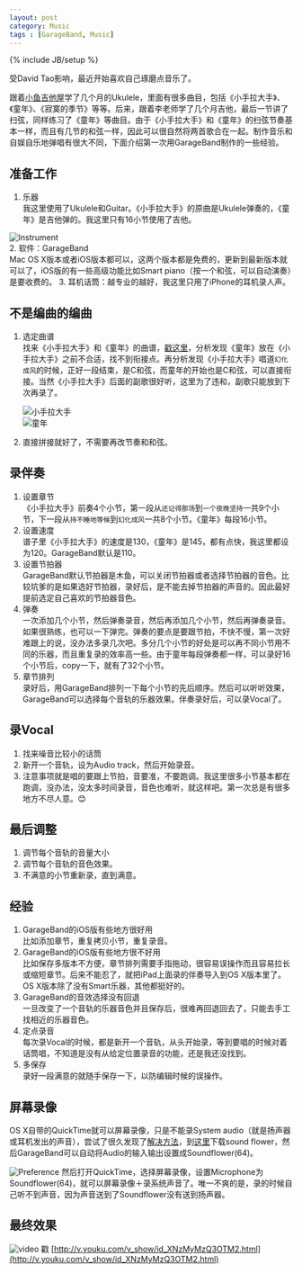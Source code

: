 ```yaml
---
layout: post
category: Music
tags : [GarageBand, Music]
---
```

{% include JB/setup %}

受David Tao影响，最近开始喜欢自己琢磨点音乐了。

跟着[小鱼吉他屋](http://xiaoyujitawu.taobao.com/)学了几个月的Ukulele，里面有很多曲目，包括《小手拉大手》、《童年》、《寂寞的季节》等等。后来，跟着李老师学了几个月吉他，最后一节讲了扫弦，同样练习了《童年》等曲目。由于《小手拉大手》和《童年》的扫弦节奏基本一样，而且有几节的和弦一样，因此可以很自然将两首歌合在一起。制作音乐和自娱自乐地弹唱有很大不同，下面介绍第一次用GarageBand制作的一些经验。

## 准备工作
1. 乐器  
    我这里使用了Ukulele和Guitar。《小手拉大手》的原曲是Ukulele弹奏的，《童年》是吉他弹的。我这里只有16小节使用了吉他。
    
  ![Instrument](/assets/images/posts/2014-06-27/吉他uku.png)  
2. 软件：GarageBand  
    Mac OS X版本或者iOS版本都可以，这两个版本都是免费的，更新到最新版本就可以了，iOS版的有一些高级功能比如Smart piano（按一个和弦，可以自动演奏）是要收费的。
3. 耳机话筒：越专业的越好，我这里只用了iPhone的耳机录人声。

## 不是编曲的编曲
1. 选定曲谱  
    找来《小手拉大手》和《童年》的曲谱，[戳这里](http://bangpai.taobao.com/group/thread/15632612-285934659.htm?spm=a1z10.1.w5003-5378408723.6.ADwwzj&scene=taobao_shop)，分析发现《童年》放在《小手拉大手》之前不合适，找不到衔接点。再分析发现《小手拉大手》唱道`幻化成风`的时候，正好一段结束，是C和弦，而童年的开始也是C和弦，可以直接衔接。当然《小手拉大手》后面的副歌很好听，这里为了违和，副歌只能放到下次再录了。
    
      ![小手拉大手](/assets/images/posts/2014-06-27/小手拉大手.png)  
      ![童年](/assets/images/posts/2014-06-27/童年.png)  
2. 直接拼接就好了，不需要再改节奏和和弦。

## 录伴奏
1. 设置章节  
    《小手拉大手》前奏4个小节，第一段从`还记得那场`到`一个夜晚坚持`一共9个小节，下一段从`持不睡地等候`到`幻化成风`一共8个小节。《童年》每段16小节。
2. 设置速度  
	谱子里《小手拉大手》的速度是130，《童年》是145，都有点快，我这里都设为120。GarageBand默认是110。
3. 设置节拍器  
	GarageBand默认节拍器是木鱼，可以关闭节拍器或者选择节拍器的音色。比较坑爹的是如果选好节拍器，录好后，是不能去掉节拍器的声音的。因此最好提前选定自己喜欢的节拍器音色。
4. 弹奏  
	一次添加几个小节，然后弹奏录音，然后再添加几个小节，然后再弹奏录音。如果很熟练，也可以一下弹完。弹奏的要点是要跟节拍，不快不慢，第一次好难跟上的说，没办法多录几次吧。多分几个小节的好处是可以再不同小节用不同的乐器，而且重复录的效率高一些。由于童年每段弹奏都一样，可以录好16个小节后，copy一下，就有了32个小节。
5. 章节排列  
	录好后，用GarageBand排列一下每个小节的先后顺序。然后可以听听效果，GarageBand可以选择每个音轨的乐器效果。伴奏录好后，可以录Vocal了。
	
## 录Vocal
1. 找来噪音比较小的话筒
2. 新开一个音轨，设为Audio track，然后开始录音。
3. 注意事项就是唱的要跟上节拍，音要准，不要跑调。我这里很多小节基本都在跑调，没办法，没太多时间录音，音色也难听，就这样吧。第一次总是有很多地方不尽人意。😊

## 最后调整
1. 调节每个音轨的音量大小
2. 调节每个音轨的音色效果。
3. 不满意的小节重新录，直到满意。

## 经验
1. GarageBand的iOS版有些地方很好用  
	比如添加章节，重复拷贝小节，重复录音。
2. GarageBand的iOS版有些地方很不好用  
	比如保存多版本不方便，章节排列需要手指拖动，很容易误操作而且容易拉长或缩短章节。后来不能忍了，就把iPad上面录的伴奏导入到OS X版本里了。OS X版本除了没有Smart乐器，其他都挺好的。
3. GarageBand的音效选择没有回退  
	一旦改变了一个音轨的乐器音色并且保存后，很难再回退回去了，只能去手工找相近的乐器音色。
4. 定点录音  
	每次录Vocal的时候，都是新开一个音轨，从头开始录，等到要唱的时候对着话筒唱，不知道是没有从给定位置录音的功能，还是我还没找到。
5. 多保存  
	录好一段满意的就随手保存一下，以防编辑时候的误操作。

## 屏幕录像
OS X自带的QuickTime就可以屏幕录像，只是不能录System audio（就是扬声器或耳机发出的声音），尝试了很久发现了[解决方法](http://apple.stackexchange.com/questions/45689/can-i-get-system-sound-along-with-quicktime-player-screen-recording)，到[这里](http://cycling74.com/products/soundflower/)下载sound flower，然后GarageBand可以自动将Audio的输入输出设置成Soundflower(64)。

![Preference](/assets/images/posts/2014-06-27/soundflow.png)
然后打开QuickTime，选择屏幕录像，设置Microphone为Soundflower(64)，就可以屏幕录像＋录系统声音了。唯一不爽的是，录的时候自己听不到声音，因为声音送到了Soundflower没有送到扬声器。

## 最终效果
![video](/assets/images/posts/2014-06-27/musicvideo.png)
戳 [http://v.youku.com/v_show/id_XNzMyMzQ3OTM2.html](http://v.youku.com/v_show/id_XNzMyMzQ3OTM2.html)